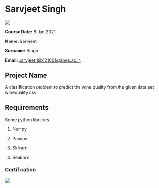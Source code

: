 # Sarvjeet Singh  
![](img/logo.png)

**Course Date:** 8 Jan 2021

**Name:** Sarvjeet 

**Surname:** Singh 

**Email:** sarvjeet.19b121001@abes.ac.in 



## Project Name
A clasiffication problem to predict the wine quality from the given data set winequality.csv

## Requirements
Some python libraries
1. Numpy

2. Pandas

3. Sklearn

4. Seaborn



### Certification
![](img/certificate_ex.png)

